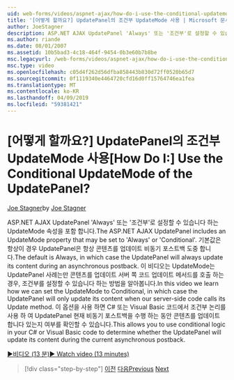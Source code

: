 ```yaml
---
uid: web-forms/videos/aspnet-ajax/how-do-i-use-the-conditional-updatemode-of-the-updatepanel
title: '[어떻게 할까요?] UpdatePanel의 조건부 UpdateMode 사용 | Microsoft 문서'
author: JoeStagner
description: ASP.NET AJAX UpdatePanel 'Always' 또는 '조건부'로 설정할 수 있습니다 하는 UpdateMode 속성을 포함 합니다. 기본값은 항상 하는 경우는 UpdatePan...
ms.author: riande
ms.date: 08/01/2007
ms.assetid: 10b5bad3-4c18-464f-9454-0b3e60b7b8be
msc.legacyurl: /web-forms/videos/aspnet-ajax/how-do-i-use-the-conditional-updatemode-of-the-updatepanel
msc.type: video
ms.openlocfilehash: c05d4f262d56dfba858443b830d72ff0520b65d7
ms.sourcegitcommit: 0f1119340e4464720cfd16d0ff15764746ea1fea
ms.translationtype: MT
ms.contentlocale: ko-KR
ms.lasthandoff: 04/09/2019
ms.locfileid: "59381421"
---
```

# <a name="how-do-i-use-the-conditional-updatemode-of-the-updatepanel"></a><span data-ttu-id="09c31-105">[어떻게 할까요?] UpdatePanel의 조건부 UpdateMode 사용</span><span class="sxs-lookup"><span data-stu-id="09c31-105">[How Do I:] Use the Conditional UpdateMode of the UpdatePanel?</span></span>

<span data-ttu-id="09c31-106">[Joe Stagner](https://github.com/JoeStagner)</span><span class="sxs-lookup"><span data-stu-id="09c31-106">by [Joe Stagner](https://github.com/JoeStagner)</span></span>

<span data-ttu-id="09c31-107">ASP.NET AJAX UpdatePanel 'Always' 또는 '조건부'로 설정할 수 있습니다 하는 UpdateMode 속성을 포함 합니다.</span><span class="sxs-lookup"><span data-stu-id="09c31-107">The ASP.NET AJAX UpdatePanel includes an UpdateMode property that may be set to 'Always' or 'Conditional'.</span></span> <span data-ttu-id="09c31-108">기본값은 항상이 경우 UpdatePanel은 항상 콘텐츠를 업데이트 비동기 포스트백 도중 합니다.</span><span class="sxs-lookup"><span data-stu-id="09c31-108">The default is Always, in which case the UpdatePanel will always update its content during an asynchronous postback.</span></span> <span data-ttu-id="09c31-109">이 비디오는 UpdateMode는 UpdatePanel 사례는만 콘텐츠를 업데이트 서버 쪽 코드 업데이트 메서드를 호출 하는 경우, 조건부를 설정할 수 있습니다 하는 방법을 알아봅니다.</span><span class="sxs-lookup"><span data-stu-id="09c31-109">In this video we learn how we can set the UpdateMode to Conditional, in which case the UpdatePanel will only update its content when our server-side code calls its Update method.</span></span> <span data-ttu-id="09c31-110">이 옵션을 사용 하면 C# 또는 Visual Basic 코드에서 조건부 논리를 사용 하 여 UpdatePanel 현재 비동기 포스트백을 수행 하는 동안 콘텐츠를 업데이트 합니다 있는지 여부를 확인할 수 있습니다.</span><span class="sxs-lookup"><span data-stu-id="09c31-110">This allows you to use conditional logic in your C# or Visual Basic code to determine whether the UpdatePanel will update its content during the current asynchronous postback.</span></span>

[<span data-ttu-id="09c31-111">&#9654;비디오 (13 분)</span><span class="sxs-lookup"><span data-stu-id="09c31-111">&#9654; Watch video (13 minutes)</span></span>](https://channel9.msdn.com/Blogs/ASP-NET-Site-Videos/how-do-i-use-the-conditional-updatemode-of-the-updatepanel)

> [!div class="step-by-step"]
> <span data-ttu-id="09c31-112">[이전](how-do-i-determine-whether-an-asynchronous-postback-has-occurred.md)
> [다음](how-do-i-implement-the-persistent-communications-pattern-with-the-updatepanel.md)</span><span class="sxs-lookup"><span data-stu-id="09c31-112">[Previous](how-do-i-determine-whether-an-asynchronous-postback-has-occurred.md)
[Next](how-do-i-implement-the-persistent-communications-pattern-with-the-updatepanel.md)</span></span>
